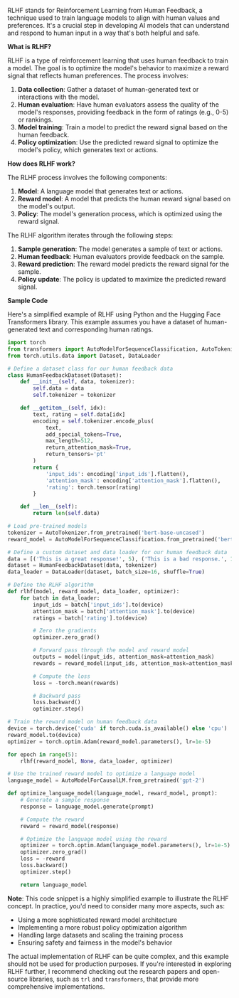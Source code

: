 RLHF stands for Reinforcement Learning from Human Feedback, a technique used to train language models to align with human values and preferences. It's a crucial step in developing AI models that can understand and respond to human input in a way that's both helpful and safe.

**What is RLHF?**

RLHF is a type of reinforcement learning that uses human feedback to train a model. The goal is to optimize the model's behavior to maximize a reward signal that reflects human preferences. The process involves:

1. **Data collection**: Gather a dataset of human-generated text or interactions with the model.
2. **Human evaluation**: Have human evaluators assess the quality of the model's responses, providing feedback in the form of ratings (e.g., 0-5) or rankings.
3. **Model training**: Train a model to predict the reward signal based on the human feedback.
4. **Policy optimization**: Use the predicted reward signal to optimize the model's policy, which generates text or actions.

**How does RLHF work?**

The RLHF process involves the following components:

1. **Model**: A language model that generates text or actions.
2. **Reward model**: A model that predicts the human reward signal based on the model's output.
3. **Policy**: The model's generation process, which is optimized using the reward signal.

The RLHF algorithm iterates through the following steps:

1. **Sample generation**: The model generates a sample of text or actions.
2. **Human feedback**: Human evaluators provide feedback on the sample.
3. **Reward prediction**: The reward model predicts the reward signal for the sample.
4. **Policy update**: The policy is updated to maximize the predicted reward signal.

**Sample Code**

Here's a simplified example of RLHF using Python and the Hugging Face Transformers library. This example assumes you have a dataset of human-generated text and corresponding human ratings.

```python
import torch
from transformers import AutoModelForSequenceClassification, AutoTokenizer
from torch.utils.data import Dataset, DataLoader

# Define a dataset class for our human feedback data
class HumanFeedbackDataset(Dataset):
    def __init__(self, data, tokenizer):
        self.data = data
        self.tokenizer = tokenizer

    def __getitem__(self, idx):
        text, rating = self.data[idx]
        encoding = self.tokenizer.encode_plus(
            text,
            add_special_tokens=True,
            max_length=512,
            return_attention_mask=True,
            return_tensors='pt'
        )
        return {
            'input_ids': encoding['input_ids'].flatten(),
            'attention_mask': encoding['attention_mask'].flatten(),
            'rating': torch.tensor(rating)
        }

    def __len__(self):
        return len(self.data)

# Load pre-trained models
tokenizer = AutoTokenizer.from_pretrained('bert-base-uncased')
reward_model = AutoModelForSequenceClassification.from_pretrained('bert-base-uncased', num_labels=1)

# Define a custom dataset and data loader for our human feedback data
data = [('This is a great response!', 5), ('This is a bad response.', 1)]  # Example data
dataset = HumanFeedbackDataset(data, tokenizer)
data_loader = DataLoader(dataset, batch_size=16, shuffle=True)

# Define the RLHF algorithm
def rlhf(model, reward_model, data_loader, optimizer):
    for batch in data_loader:
        input_ids = batch['input_ids'].to(device)
        attention_mask = batch['attention_mask'].to(device)
        ratings = batch['rating'].to(device)

        # Zero the gradients
        optimizer.zero_grad()

        # Forward pass through the model and reward model
        outputs = model(input_ids, attention_mask=attention_mask)
        rewards = reward_model(input_ids, attention_mask=attention_mask, labels=ratings)

        # Compute the loss
        loss = -torch.mean(rewards)

        # Backward pass
        loss.backward()
        optimizer.step()

# Train the reward model on human feedback data
device = torch.device('cuda' if torch.cuda.is_available() else 'cpu')
reward_model.to(device)
optimizer = torch.optim.Adam(reward_model.parameters(), lr=1e-5)

for epoch in range(5):
    rlhf(reward_model, None, data_loader, optimizer)

# Use the trained reward model to optimize a language model
language_model = AutoModelForCausalLM.from_pretrained('gpt-2')

def optimize_language_model(language_model, reward_model, prompt):
    # Generate a sample response
    response = language_model.generate(prompt)

    # Compute the reward
    reward = reward_model(response)

    # Optimize the language model using the reward
    optimizer = torch.optim.Adam(language_model.parameters(), lr=1e-5)
    optimizer.zero_grad()
    loss = -reward
    loss.backward()
    optimizer.step()

    return language_model
```

**Note**: This code snippet is a highly simplified example to illustrate the RLHF concept. In practice, you'd need to consider many more aspects, such as:

* Using a more sophisticated reward model architecture
* Implementing a more robust policy optimization algorithm
* Handling large datasets and scaling the training process
* Ensuring safety and fairness in the model's behavior

The actual implementation of RLHF can be quite complex, and this example should not be used for production purposes. If you're interested in exploring RLHF further, I recommend checking out the research papers and open-source libraries, such as `trl` and `transformers`, that provide more comprehensive implementations.
